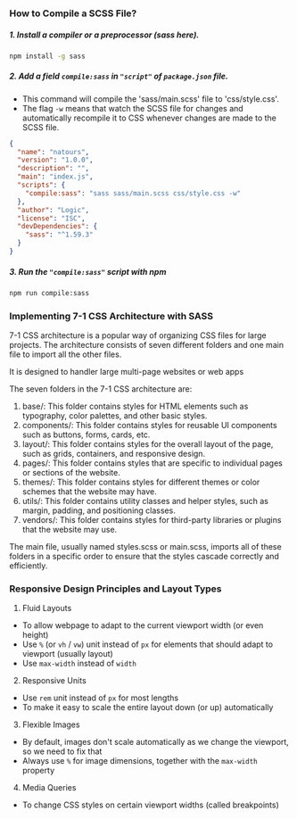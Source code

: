 ### How to Compile a SCSS File?

##### 1. Install a compiler or a preprocessor (sass here).

```sh
npm install -g sass
```

##### 2. Add a field `compile:sass` in `"script"` of `package.json` file.

- This command will compile the 'sass/main.scss' file to 'css/style.css'.
- The flag `-w` means that watch the SCSS file for changes and automatically recompile it to CSS whenever changes are made to the SCSS file.

```json
{
  "name": "natours",
  "version": "1.0.0",
  "description": "",
  "main": "index.js",
  "scripts": {
    "compile:sass": "sass sass/main.scss css/style.css -w"
  },
  "author": "Logic",
  "license": "ISC",
  "devDependencies": {
    "sass": "^1.59.3"
  }
}
```

##### 3. Run the `"compile:sass"` script with npm

```sh
npm run compile:sass
```

### Implementing 7-1 CSS Architecture with SASS

7-1 CSS architecture is a popular way of organizing CSS files for large projects. The architecture consists of seven different folders and one main file to import all the other files.

It is designed to handler large multi-page websites or web apps

The seven folders in the 7-1 CSS architecture are:

1. base/: This folder contains styles for HTML elements such as typography, color palettes, and other basic styles.
2. components/: This folder contains styles for reusable UI components such as buttons, forms, cards, etc.
3. layout/: This folder contains styles for the overall layout of the page, such as grids, containers, and responsive design.
4. pages/: This folder contains styles that are specific to individual pages or sections of the website.
5. themes/: This folder contains styles for different themes or color schemes that the website may have.
6. utils/: This folder contains utility classes and helper styles, such as margin, padding, and positioning classes.
7. vendors/: This folder contains styles for third-party libraries or plugins that the website may use.

The main file, usually named styles.scss or main.scss, imports all of these folders in a specific order to ensure that the styles cascade correctly and efficiently.

### Responsive Design Principles and Layout Types

1. Fluid Layouts

- To allow webpage to adapt to the current viewport width (or even height)
- Use `%` (or `vh` / `vw`) unit instead of `px` for elements that should adapt to viewport (usually layout)
- Use `max-width` instead of `width`

2. Responsive Units

- Use `rem` unit instead of `px` for most lengths
- To make it easy to scale the entire layout down (or up) automatically

3. Flexible Images

- By default, images don't scale automatically as we change the viewport, so we need to fix that
- Always use `%` for image dimensions, together with the `max-width` property

4. Media Queries

- To change CSS styles on certain viewport widths (called breakpoints)
